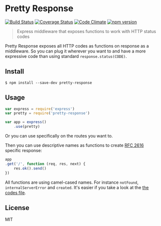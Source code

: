 # Pretty Response

[![Build Status](https://travis-ci.org/brenolf/pretty-response.svg)](https://travis-ci.org/brenolf/pretty-response)
[![Coverage Status](https://coveralls.io/repos/brenolf/pretty-response/badge.svg?branch=master&service=github)](https://coveralls.io/github/brenolf/pretty-response?branch=master)
[![Code Climate](https://codeclimate.com/github/brenolf/pretty-response/badges/gpa.svg)](https://codeclimate.com/github/brenolf/pretty-response)
[![npm version](https://badge.fury.io/js/pretty-response.svg)](http://badge.fury.io/js/pretty-response)
> Express middleware that exposes functions to work with HTTP status codes

Pretty Response exposes all HTTP codes as functions on response as a middleware. So you can plug it wherever you want to and have a more expressive code than using standard `response.status(CODE)`.

## Install
`$ npm install --save-dev pretty-response`

## Usage
```js
var express = require('express')
var pretty = require('pretty-response')

var app = express()
	.use(pretty)
```

Or you can use specifically on the routes you want to.

Then you can use descriptive names as functions to create [RFC 2616](http://www.w3.org/Protocols/rfc2616/rfc2616-sec10.html) specific response:

```js
app
.get('/', function (req, res, next) {
	res.ok().send()
})
```

All functions are using camel-cased names. For instance `notFound`, `internalServerError` and `created`. It's easier if you take a look at the [the codes file](./lib/pretty-response/codes.js).

## License
MIT
